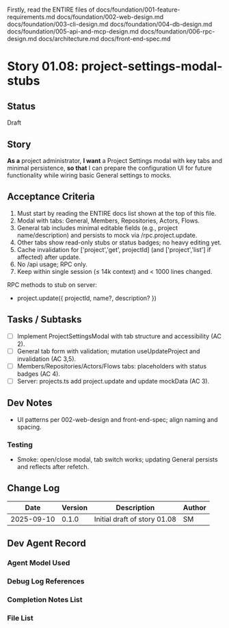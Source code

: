 # <!-- Powered by BMAD™ Core -->

Firstly, read the ENTIRE files of 
docs/foundation/001-feature-requirements.md
docs/foundation/002-web-design.md
docs/foundation/003-cli-design.md
docs/foundation/004-db-design.md
docs/foundation/005-api-and-mcp-design.md
docs/foundation/006-rpc-design.md
docs/architecture.md
docs/front-end-spec.md

# Story 01.08: project-settings-modal-stubs

## Status
Draft

## Story
**As a** project administrator,
**I want** a Project Settings modal with key tabs and minimal persistence,
**so that** I can prepare the configuration UI for future functionality while wiring basic General settings to mocks.

## Acceptance Criteria
1) Must start by reading the ENTIRE docs list shown at the top of this file.
2) Modal with tabs: General, Members, Repositories, Actors, Flows.
3) General tab includes minimal editable fields (e.g., project name/description) and persists to mock via /rpc.project.update.
4) Other tabs show read-only stubs or status badges; no heavy editing yet.
5) Cache invalidation for ['project','get', projectId] (and ['project','list'] if affected) after update.
6) No /api usage; RPC only.
7) Keep within single session (≤ 14k context) and < 1000 lines changed.

RPC methods to stub on server:
- project.update({ projectId, name?, description? })

## Tasks / Subtasks
- [ ] Implement ProjectSettingsModal with tab structure and accessibility (AC 2).
- [ ] General tab form with validation; mutation useUpdateProject and invalidation (AC 3,5).
- [ ] Members/Repositories/Actors/Flows tabs: placeholders with status badges (AC 4).
- [ ] Server: projects.ts add project.update and update mockData (AC 3).

## Dev Notes
- UI patterns per 002-web-design and front-end-spec; align naming and spacing.

### Testing
- Smoke: open/close modal, tab switch works; updating General persists and reflects after refetch.

## Change Log
| Date       | Version | Description                      | Author |
|------------|---------|----------------------------------|--------|
| 2025-09-10 | 0.1.0   | Initial draft of story 01.08     | SM     |

## Dev Agent Record
### Agent Model Used

### Debug Log References

### Completion Notes List

### File List

